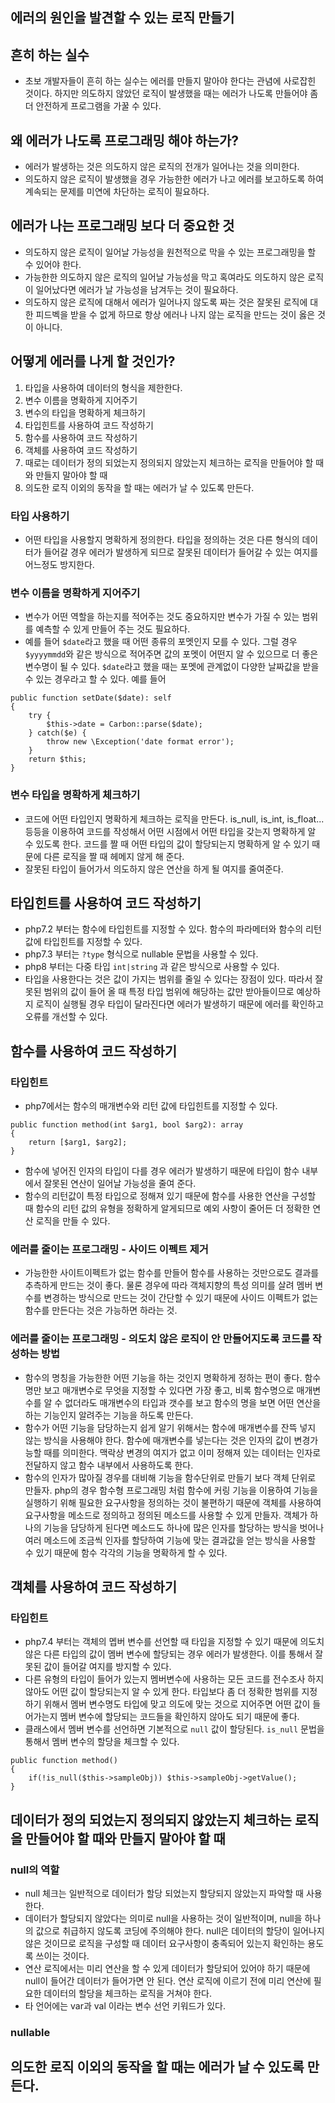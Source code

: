 ## 에러의 원인을 발견할 수 있는 로직 만들기

## 흔히 하는 실수
- 초보 개발자들이 흔히 하는 실수는 에러를 만들지 말아야 한다는 관념에 사로잡힌 것이다. 하지만 의도하지 않았던 로직이 발생했을 때는 에러가 나도록 만들어야 좀 더 안전하게 프로그램을 가꿀 수 있다.

## 왜 에러가 나도록 프로그래밍 해야 하는가?
- 에러가 발생하는 것은 의도하지 않은 로직의 전개가 일어나는 것을 의미한다. 
- 의도하지 않은 로직이 발생했을 경우 가능한한 에러가 나고 에러를 보고하도록 하여 계속되는 문제를 미연에 차단하는 로직이 필요하다.

## 에러가 나는 프로그래밍 보다 더 중요한 것
- 의도하지 않은 로직이 일어날 가능성을 원천적으로 막을 수 있는 프로그래밍을 할 수 있어야 한다.
- 가능한한 의도하지 않은 로직의 일어날 가능성을 막고 혹여라도 의도하지 않은 로직이 일어났다면 에러가 날 가능성을 남겨두는 것이 필요하다.
- 의도하지 않은 로직에 대해서 에러가 일어나지 않도록 짜는 것은 잘못된 로직에 대한 피드벡을 받을 수 없게 하므로 항상 에러나 나지 않는 로직을 만드는 것이 옳은 것이 아니다.

## 어떻게 에러를 나게 할 것인가?
1. 타입을 사용하여 데이터의 형식을 제한한다.
2. 변수 이름을 명확하게 지어주기
3. 변수의 타입을 명확하게 체크하기
4. 타입힌트를 사용하여 코드 작성하기
5. 함수를 사용하여 코드 작성하기
6. 객체를 사용하여 코드 작성하기
7. 때로는 데이터가 정의 되었는지 정의되지 않았는지 체크하는 로직을 만들어야 할 때와 만들지 말아야 할 때
8. 의도한 로직 이외의 동작을 할 때는 에러가 날 수 있도록 만든다.

### 타입 사용하기
- 어떤 타입을 사용할지 명확하게 정의한다. 타입을 정의하는 것은 다른 형식의 데이터가 들어갈 경우 에러가 발생하게 되므로 잘못된 데이터가 들어갈 수 있는 여지를 어느정도 방지한다.

### 변수 이름을 명확하게 지어주기
- 변수가 어떤 역할을 하는지를 적어주는 것도 중요하지만 변수가 가질 수 있는 범위를 예측할 수 있게 만들어 주는 것도 필요하다.
- 예를 들어 `$date`라고 했을 때 어떤 종류의 포멧인지 모를 수 있다. 그럴 경우 `$yyyymmdd`와 같은 방식으로 적어주면 값의 포멧이 어떤지 알 수 있으므로 더 좋은 변수명이 될 수 있다. `$date`라고 했을 때는 포멧에 관계없이 다양한 날짜값을 받을 수 있는 경우라고 할 수 있다. 예를 들어
```
public function setDate($date): self
{
    try {
        $this->date = Carbon::parse($date);
    } catch($e) {
        throw new \Exception('date format error');
    }
    return $this;
}
```

### 변수 타입을 명확하게 체크하기
- 코드에 어떤 타입인지 명확하게 체크하는 로직을 만든다. is_null, is_int, is_float... 등등을 이용하여 코드를 작성해서 어떤 시점에서 어떤 타입을 갖는지 명확하게 알 수 있도록 한다. 코드를 짤 때 어떤 타입의 값이 할당되는지 명확하게 알 수 있기 때문에 다른 로직을 짤 때 헤메지 않게 해 준다.
- 잘못된 타입이 들어가서 의도하지 않은 연산을 하게 될 여지를 줄여준다.

## 타입힌트를 사용하여 코드 작성하기
- php7.2 부터는 함수에 타입힌트를 지정할 수 있다. 함수의 파라메터와 함수의 리턴값에 타입힌트를 지정할 수 있다.
- php7.3 부터는 `?type` 형식으로 nullable 문법을 사용할 수 있다.
- php8 부터는 다중 타입 `int|string` 과 같은 방식으로 사용할 수 있다. 
- 타입을 사용한다는 것은 값이 가지는 범위를 줄일 수 있다는 장점이 있다. 따라서 잘못된 범위의 값이 들어 올 때 특정 타입 범위에 해당하는 값만 받아들이므로 예상하지 로직이 실행될 경우 타입이 달라진다면 에러가 발생하기 때문에 에러를 확인하고 오류를 개선할 수 있다.

## 함수를 사용하여 코드 작성하기
### 타입힌트
- php7에서는 함수의 매개변수와 리턴 값에 타입힌트를 지정할 수 있다.
```
public function method(int $arg1, bool $arg2): array
{
    return [$arg1, $arg2];
}
```
- 함수에 넣어진 인자의 타입이 다를 경우 에러가 발생하기 때문에 타입이 함수 내부에서 잘못된 연산이 일어날 가능성을 줄여 준다.
- 함수의 리턴값이 특정 타입으로 정해져 있기 때문에 함수를 사용한 연산을 구성할 때 함수의 리턴 값의 유형을 정확하게 알게되므로 예외 사항이 줄어든 더 정확한 연산 로직을 만들 수 있다.

### 에러를 줄이는 프로그래밍 - 사이드 이펙트 제거
- 가능한한 사이트이펙트가 없는 함수를 만들어 함수를 사용하는 것만으로도 결과를 추측하게 만드는 것이 좋다. 물론 경우에 따라 객체지향의 특성 의미를 살려 멤버 변수를 변경하는 방식으로 만드는 것이 간단할 수 있기 때문에 사이드 이펙트가 없는 함수를 만든다는 것은 가능하면 하라는 것.

### 에러를 줄이는 프로그래밍 - 의도치 않은 로직이 안 만들어지도록 코드를 작성하는 방법
- 함수의 명칭을 가능한한 어떤 기능을 하는 것인지 명확하게 정하는 편이 좋다. 함수 명만 보고 매개변수로 무엇을 지정할 수 있다면 가장 좋고, 비록 함수명으로 매개변수를 알 수 없더라도 매개변수의 타입과 갯수를 보고 함수의 명을 보면 어떤 연산을 하는 기능인지 알려주는 기능을 하도록 만든다.
- 함수가 어떤 기능을 담당하는지 쉽게 알기 위해서는 함수에 매개변수를 잔뜩 넣지 않는 방식을 사용해야 한다. 함수에 매개변수를 넣는다는 것은 인자의 값이 변경가능할 때를 의미한다. 맥락상 변경의 여지가 없고 이미 정해져 있는 데이터는 인자로 전달하지 않고 함수 내부에서 사용하도록 한다. 
- 함수의 인자가 많아질 경우를 대비해 기능을 함수단위로 만들기 보다 객체 단위로 만들자. php의 경우 함수형 프로그래밍 처럼 함수에 커링 기능을 이용하여 기능을 실행하기 위해 필요한 요구사항을 정의하는 것이 불편하기 때문에 객체를 사용하여 요구사항을 메소드로 정의하고 정의된 메소드를 사용할 수 있게 만들자. 객체가 하나의 기능을 담당하게 된다면 메소드도 하나에 많은 인자를 할당하는 방식을 벗어나 여러 메소드에 조금씩 인자를 할당하여 기능에 맞는 결과값을 얻는 방식을 사용할 수 있기 때문에 함수 각각의 기능을 명확하게 할 수 있다.

## 객체를 사용하여 코드 작성하기
### 타입힌트
- php7.4 부터는 객체의 멥버 변수를 선언할 때 타입을 지정할 수 있기 때문에 의도치 않은 다른 타입의 값이 멤버 변수에 할당되는 경우 에러가 발생한다. 이를 통해서 잘못된 값이 들어갈 여지를 방지할 수 있다.
- 다른 유형의 타입이 들어가 있는지 멤버변수에 사용하는 모든 코드를 전수조사 하지 않아도 어떤 값이 할당되는지 알 수 있게 한다. 타입보다 좀 더 정확한 범위를 지정하기 위해서 멤버 변수명도 타입에 맞고 의도에 맞는 것으로 지어주면 어떤 값이 들어가는지 멤버 변수에 할당되는 코드들을 확인하지 않아도 되기 때문에 좋다.
- 클래스에서 멤버 변수를 선언하면 기본적으로 `null` 값이 할당된다. `is_null` 문법을 통해서 멤버 변수의 할당을 체크할 수 있다.
```
public function method()
{
    if(!is_null($this->sampleObj)) $this->sampleObj->getValue();
}
```

## 데이터가 정의 되었는지 정의되지 않았는지 체크하는 로직을 만들어야 할 때와 만들지 말아야 할 때
### null의 역할
- null 체크는 일반적으로 데이터가 할당 되었는지 할당되지 않았는지 파악할 때 사용한다.
- 데이터가 할당되지 않았다는 의미로 null을 사용하는 것이 일반적이며, null을 하나의 값으로 취급하지 않도록 코딩에 주의해야 한다. null은 데이터의 할당이 일어나지 않은 것이므로 로직을 구성할 때 데이터 요구사항이 충족되어 있는지 확인하는 용도록 쓰이는 것이다. 
- 연산 로직에서는 미리 연산을 할 수 있게 데이터가 할당되어 있어야 하기 때문에 null이 들어간 데이터가 들어가면 안 된다. 연산 로직에 이르기 전에 미리 연산에 필요한 데이터의 할당을 체크하는 로직을 거쳐야 한다.
- 타 언어에는 var과 val 이라는 변수 선언 키워드가 있다. 

### nullable


## 의도한 로직 이외의 동작을 할 때는 에러가 날 수 있도록 만든다.

